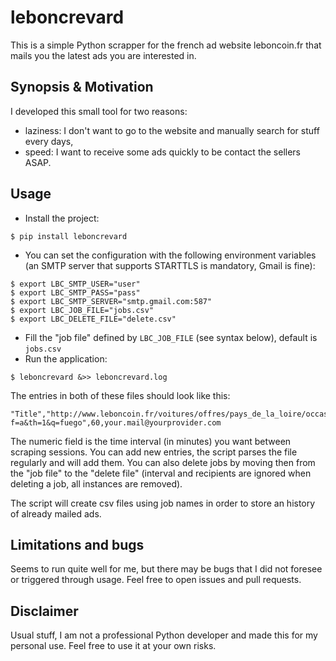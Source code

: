 # leboncrevard

This is a simple Python scrapper for the french ad website leboncoin.fr that mails you the latest ads you are interested in.

## Synopsis & Motivation

I developed this small tool for two reasons:
- laziness: I don't want to go to the website and manually search for stuff every days,
- speed: I want to receive some ads quickly to be contact the sellers ASAP.

## Usage

- Install the project:

```shell
$ pip install leboncrevard
```

- You can set the configuration with the following environment variables (an SMTP server that supports STARTTLS is mandatory, Gmail is fine):

```shell
$ export LBC_SMTP_USER="user"
$ export LBC_SMTP_PASS="pass"
$ export LBC_SMTP_SERVER="smtp.gmail.com:587"
$ export LBC_JOB_FILE="jobs.csv"
$ export LBC_DELETE_FILE="delete.csv"
```

- Fill the "job file" defined by `LBC_JOB_FILE` (see syntax below), default is `jobs.csv`
- Run the application:

```shell
$ leboncrevard &>> leboncrevard.log
```

The entries in both of these files should look like this:

```
"Title","http://www.leboncoin.fr/voitures/offres/pays_de_la_loire/occasions/?f=a&th=1&q=fuego",60,your.mail@yourprovider.com
```

The numeric field is the time interval (in minutes) you want between scraping sessions.
You can add new entries, the script parses the file regularly and will add them.
You can also delete jobs by moving then from the "job file" to the "delete file" (interval and recipients are ignored when deleting a job, all instances are removed).

The script will create csv files using job names in order to store an history of already mailed ads.

## Limitations and bugs

Seems to run quite well for me, but there may be bugs that I did not foresee or triggered through usage. Feel free to open issues and pull requests.

## Disclaimer

Usual stuff, I am not a professional Python developer and made this for my personal use. Feel free to use it at your own risks.
